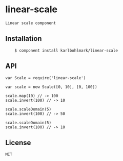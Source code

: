 
# linear-scale

	Linear scale component

## Installation

		$ component install karlbohlmark/linear-scale

## API
	
	var Scale = require('linear-scale')

	var scale = new Scale([0, 10], [0, 100])

	scale.map(10) // -> 100
	scale.invert(100) // -> 10

	scale.scaleDomain(5)
	scale.invert(100) // -> 50

	scale.scaleDomain(5)
	scale.invert(100) // -> 10

## License

	MIT
